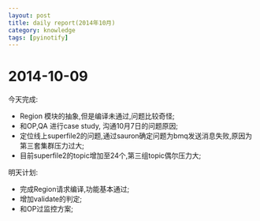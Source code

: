 ```yaml
---
layout: post
title: daily report(2014年10月)
category: knowledge
tags: [pyinotify]
---
```


# 2014-10-09
今天完成:

* Region 模块的抽象,但是编译未通过,问题比较奇怪;
* 和OP,QA 进行case study, 沟通10月7日的问题原因;
* 定位线上superfile2的问题,通过sauron确定问题为bmq发送消息失败,原因为第三套集群压力过大;
* 目前superfile2的topic增加至24个,第三组topic偶尔压力大;
 
明天计划:

* 完成Region请求编译,功能基本通过;
* 增加validate的判定;
* 和OP过监控方案;

